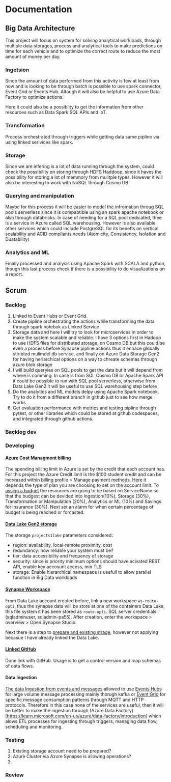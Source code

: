 # Documentation

## Big Data Architecture
This project will focus on system for solving analytical workloads, through multiple data storages, process and analytical tools to make predictions on time for each vehicle and to optimize the correct route to reduce the most amount of money per day.

### Ingetsion
Since the amount of data performed from this activity is few at least from now and is looking to be through batch is possible to use spark connector, Event Grid or Events Hub. Altough it will also be helpful to use Azure Data Factory to optimize actions.

Here it could also be a possiblity to get the information from other resources such as Data Spark SQL APIs and IoT.

### Transformation
Process orchestrated through triggers while getting data same pipline via using linked serivices like spark.

### Storage
Since we are infering is a lot of data running through the system, could check the possibility on storing through HDFS Haddoop, since it haves the possibility for storing a lot of memmory from mulitple types. However it will also be interesting to work with NoSQL through Cosmo DB

### Querying and manipulation
Maybe for this process it will be easier to model the infromation throug SQL pools serverless since it is compabtible using an spark apache notebook or also through databricks. In case of needing for a SQL pool dedicated, thee is a service in Azure called SQL warehousing. However is also available other services which could include PostgreSQL for its benefts on vertical scalability and ACID compliants needs (Atomicity, Consistency, Isolation and Duatability)

### Analytics and ML
Finally processed and analysis using Apache Spark with SCALA and python, though this last process check if there is a possibility to do visualizations on a report.


## Scrum 
### Backlog
1.  Linked to  Event Hubs or Event Grid.
2. Create pipline orchestrating the actions while transforming the data through spark notebok as Linked Service
3. Storage data and here I will try to look for microservices in order to make the system scalable and reliable. I have 3 options first in Hadoop to use HDFS files for distributed storage, on Cosmo DB but this could be even a process before Synapse pipline actions thus it enhace globally stiribted mulimdel db service, and finally on Azure Data Storage Gen2 for having heriarchical options on a way to chreate schemas through azure blob storage
4. I will build queryies on SQL pools to get the data but it will depend from where is comming. In case is from SQL Cosmo DB or Apache Spark API it could be possible to run with SQL pool serverless, otherwise from Data Lake Gen2 it will be useful to use SQL warehousing step before
5. Do the analytics and ML models delpy using Apache Spark notebook. Try to do it from a different branch in github just to see how merge works
6. Get evaluation performance with metrics and testing pipline through pytest, or other libraries which could be stored at  github codespaces, and integrated through github actions.

### Backlog dev

### Developing
#### [Azure Cost Managment billing](https://learn.microsoft.com/en-us/azure/cost-management-billing/understand/mca-overview)
The spending billing limit in Azure is set by the credit that each account has. For this project the Azure Credit limit is the $100 student credit and can be increased within billing profile > Manage payment methods. Here it depends the type of plan you are choosing to set on the account limit.
To [assign a budget](https://learn.microsoft.com/en-us/azure/cost-management-billing/costs/tutorial-acm-create-budgets) the resources are going to be based on ServiceName so that the budgest can be devided into Ingestion(10%), Storage (30%), Transformation or Manipulation (20%), Analytics or ML (10%) and Savings for insurance (30%). Next set an alarm for when certain percentage of budget is being reached or forcasted.


#### [Data Lake Gen2 storage](https://learn.microsoft.com/en-us/azure/storage/blobs/create-data-lake-storage-account)
The storage ```projects1lake``` parameters considered:
- region: availability, local-remote proximity, cost
- redundancy: how reliable your system must be?
- tier: data accessibility and frequency of storage
- security: since is priority minimum options should have acivated REST API, enable key accosunt access, min TLS
- storage: Enable hierarchical namespace is usefull to allow parallel function in Big Data workloads

#### [Synapse Workspace](https://learn.microsoft.com/en-us/azure/synapse-analytics/quickstart-create-workspace)
From Data Lake account created before, link a new workspace ```ws-route-opti```, thus the synapse data will be store at one of the containers Data Lake, this file system it has been stored as ```route-opti```. SQL server credentials (sqladminuser, sqladmin-pa55). After creation, enter the workspace > overview > Open Synapse Studio. 

Next there is a step to [prepare and existing strage](https://learn.microsoft.com/en-us/azure/synapse-analytics/quickstart-create-workspace#prepare-an-existing-storage-account-for-use-with-azure-synapse-analytics), however not applying becasue I have already linked the Data Lake. 

#### [Linked GitHub](https://learn.microsoft.com/en-us/azure/data-factory/connector-github?tabs=synapse-analytics)
Done link with GitHub. Usage is to get a control version and map schemas of data flows.

#### Data Ingestion

[The data Ingestion from events and messages](https://learn.microsoft.com/en-us/azure/service-bus-messaging/compare-messaging-services) allowed to use [Events Hubs](https://learn.microsoft.com/en-us/azure/event-hubs/event-hubs-features) for large volume message processing mainly thorugh kafka or [Event Grid](https://learn.microsoft.com/en-us/azure/event-grid/overview) for specific message consumption patterns through MQTT and HTTP protocols. Therefore in this case none of the services are useful, then it will be better to make the ingestion through (Azure Data Factory)[https://learn.microsoft.com/en-us/azure/data-factory/introduction] which alows ETL processes for ingesting through triggers, managing data flow, scheduling and monitoring.


### Testing
1. Existing storage account need to be prepared?
2. Azure Cluster via Azure Synapse is allowing operations?
3. 

### Review



